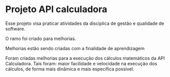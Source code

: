 # Projeto API calculadora 

Esse projeto visa praticar atividades da disciplica de gestão e qualidade de software. 

O ramo foi criado para melhorias.

Melhorias estão sendo criadas com a finalidade de aprendizagem

Foram criadas melhorias para a execução dos cálculos matemáticos da API Calculadora. Tais foram: maior facilidade e velocidade na execução dos cálculos, de forma mais dinâmica e mais específica possível. 
